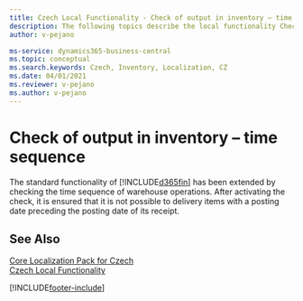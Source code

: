 ```yaml
---
title: Czech Local Functionality - Check of output in inventory – time sequence
description: The following topics describe the local functionality Check of output in inventory – time sequence in the Czech version of Business Central.
author: v-pejano

ms-service: dynamics365-business-central
ms.topic: conceptual
ms.search.keywords: Czech, Inventory, Localization, CZ
ms.date: 04/01/2021
ms.reviewer: v-pejano
ms.author: v-pejano
---
```


# Check of output in inventory – time sequence

The standard functionality of [!INCLUDE[d365fin](../../includes/d365fin_md.md)] has been extended by checking the time sequence of warehouse operations. After activating the check, it is ensured that it is not possible to delivery items with a posting date preceding the posting date of its receipt.

## See Also

[Core Localization Pack for Czech](ui-extensions-core-localization-pack-cz.md)  
[Czech Local Functionality](czech-local-functionality.md)  


[!INCLUDE[footer-include](../../includes/footer-banner.md)]